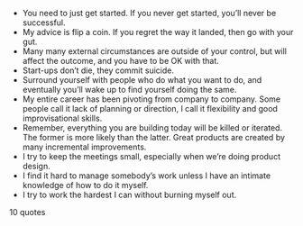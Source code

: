  - You need to just get started. If you never get started, you’ll never be successful.
 - My advice is flip a coin. If you regret the way it landed, then go with your gut.
 - Many many external circumstances are outside of your control, but will affect the outcome, and you have to be OK with that.
 - Start-ups don’t die, they commit suicide.
 - Surround yourself with people who do what you want to do, and eventually you’ll wake up to find yourself doing the same.
 - My entire career has been pivoting from company to company. Some people call it lack of planning or direction, I call it flexibility and good improvisational skills.
 - Remember, everything you are building today will be killed or iterated. The former is more likely than the latter. Great products are created by many incremental improvements.
 - I try to keep the meetings small, especially when we’re doing product design.
 - I find it hard to manage somebody’s work unless I have an intimate knowledge of how to do it myself.
 - I try to work the hardest I can without burning myself out.

10 quotes